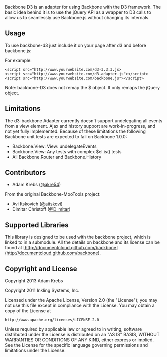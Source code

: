 Backbone D3 is an adapter for using Backbone with the D3 framework. The basic
idea behind it is to use the jQuery API as a wrapper to D3 calls to allow us to
seamlessly use Backbone.js without changing its internals.

## Usage

To use backbone-d3 just include it on your page after d3 and before backbone.js:

For example:

    <script src="http://www.yourwebsite.com/d3-3.3.3.js>
    <script src="http://www.yourwebsite.com/d3-adapter.js"></script>
    <script src="http://www.yourwebsite.com/backbone.js"></script>

Note: backbone-D3 does not remap the $ object. It only remaps the jQuery object.

## Limitations

The d3-backbone Adapter currently doesn't support undelegating all events from a view
element. Ajax and history support are work-in-progress, and not yet fully implemented.
Because of these limitations the following Backbone unit tests are expected to fail on
Backbone 1.0.0:

 * Backbone.View: View: undelegateEvents
 * Backbone.View: Any tests with complex $el.is() tests
 * All Backbone.Router and Backbone.History

## Contributors
 * Adam Krebs ([@akre54](http://sberkmada.com))

 From the original Backbone-MooTools project:
 * Avi Itskovich ([@aitskovi](http://www.twitter.com/aitskovi))
 * Dimitar Christoff ([@D_mitar](http://www.twitter.com/D_mitar))

## Supported Libraries

This library is designed to be used with the backbone project, which is linked to in a
submodule. All the details on backbone and its license can be found at
[http://documentcloud.github.com/backbone](http://documentcloud.github.com/backbone).

## Copyright and License

Copyright 2013 Adam Krebs

Copyright 2011 Inkling Systems, Inc.

Licensed under the Apache License, Version 2.0 (the "License");
you may not use this file except in compliance with the License.
You may obtain a copy of the License at

    http://www.apache.org/licenses/LICENSE-2.0

Unless required by applicable law or agreed to in writing, software
distributed under the License is distributed on an "AS IS" BASIS,
WITHOUT WARRANTIES OR CONDITIONS OF ANY KIND, either express or implied.
See the License for the specific language governing permissions and
limitations under the License.

